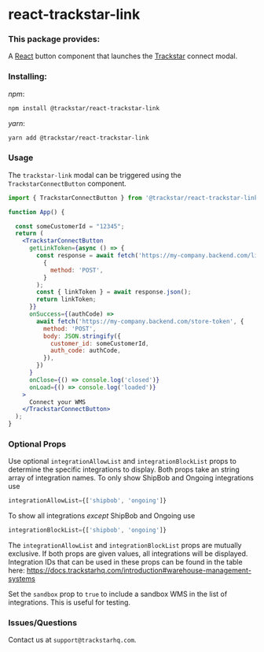# react-trackstar-link

### This package provides:

A [React](https://reactjs.org/) button component that launches the [Trackstar](https://www.trackstarhq.com/) connect modal.

### Installing:

_npm_:

```bash
npm install @trackstar/react-trackstar-link
```

_yarn_:

```bash
yarn add @trackstar/react-trackstar-link
```

### Usage

The `trackstar-link` modal can be triggered using the `TrackstarConnectButton` component.

```jsx
import { TrackstarConnectButton } from '@trackstar/react-trackstar-link';

function App() {

  const someCustomerId = "12345";
  return (
    <TrackstarConnectButton
      getLinkToken={async () => {
        const response = await fetch('https://my-company.backend.com/link-token',
          {
            method: 'POST',
          }
        );
        const { linkToken } = await response.json();
        return linkToken;
      }}
      onSuccess={(authCode) => 
        await fetch('https://my-company.backend.com/store-token', {
          method: 'POST',
          body: JSON.stringify({
            customer_id: someCustomerId,
            auth_code: authCode,
          }),
        })
      }
      onClose={() => console.log('closed')}
      onLoad={() => console.log('loaded')}
    >
      Connect your WMS
    </TrackstarConnectButton>
  );
}
```
### Optional Props

Use optional `integrationAllowList` and `integrationBlockList` props to determine the specific integrations to display. Both props take an string array of integration names.
To only show ShipBob and Ongoing integrations use
```jsx
integrationAllowList={['shipbob', 'ongoing']}
```
To show all integrations *except* ShipBob and Ongoing use
```jsx
integrationBlockList={['shipbob', 'ongoing']}
```
The `integrationAllowList` and `integrationBlockList` props are mutually exclusive. If both props are given values, all integrations will be displayed.
Integration IDs that can be used in these props can be found in the table here: https://docs.trackstarhq.com/introduction#warehouse-management-systems

Set the `sandbox` prop to `true` to include a sandbox WMS in the list of integrations. This is useful for testing.


### Issues/Questions
Contact us at `support@trackstarhq.com`.
